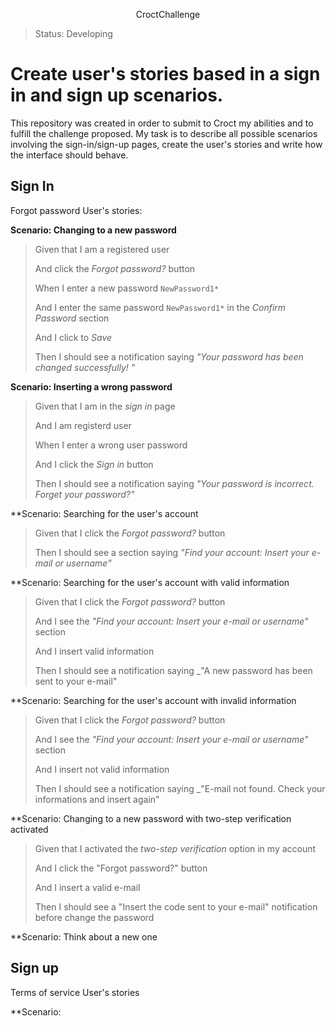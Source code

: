 <p align="center"> CroctChallenge

>Status: Developing

# Create user's stories based in a sign in and sign up scenarios. 
  This repository was created in order to submit to Croct my abilities and to fulfill the challenge proposed. My task is to describe all possible scenarios involving the sign-in/sign-up pages, create the user's stories and write how the interface should behave.
  
## Sign In
  Forgot password User's stories:
   

**Scenario: Changing to a new password**
>
> Given that I am a registered user 
>
> And click the *Forgot password?* button
>
> When I enter a new password `NewPassword1*` 
> 
> And I enter the same password `NewPassword1*` in the *Confirm Password* section 
>
> And I click to *Save*
> 
> Then I should see a notification saying _"Your password has been changed successfully! "_
  
  
  
**Scenario: Inserting a wrong password**
> Given that I am in the *sign in* page
>
> And I am registerd user
>
> When I enter a wrong user password
>
> And I click the *Sign in* button
>
> Then I should see a notification saying _"Your password is incorrect. Forget your password?"_
  
  
  
**Scenario: Searching for the user's account
> Given that I click the *Forgot password?* button
>
> Then I should see a section saying _"Find your account: Insert your e-mail or username"_

  
  
**Scenario: Searching for the user's account with valid information
> Given that I click the *Forgot password?* button
>
> And I see the _"Find your account: Insert your e-mail or username"_ section
>
> And I insert valid information
>
> Then I should see a notification saying _"A new password has been sent to your e-mail"
  
  
  
**Scenario: Searching for the user's account with invalid information
> Given that I click the *Forgot password?* button
>
> And I see the _"Find your account: Insert your e-mail or username"_ section
>
> And I insert not valid information
>
> Then I should see a notification saying _"E-mail not found. Check your informations and insert again"

  
  
**Scenario: Changing to a new password with two-step verification activated
> Given that I activated the *two-step verification* option in my account
>
> And I click the "Forgot password?" button
>
> And I insert a valid e-mail
>
> Then I should see a "Insert the code sent to your e-mail" notification before change the password
  
**Scenario: Think about a new one

## Sign up
  Terms of service User's stories
  
**Scenario: 

